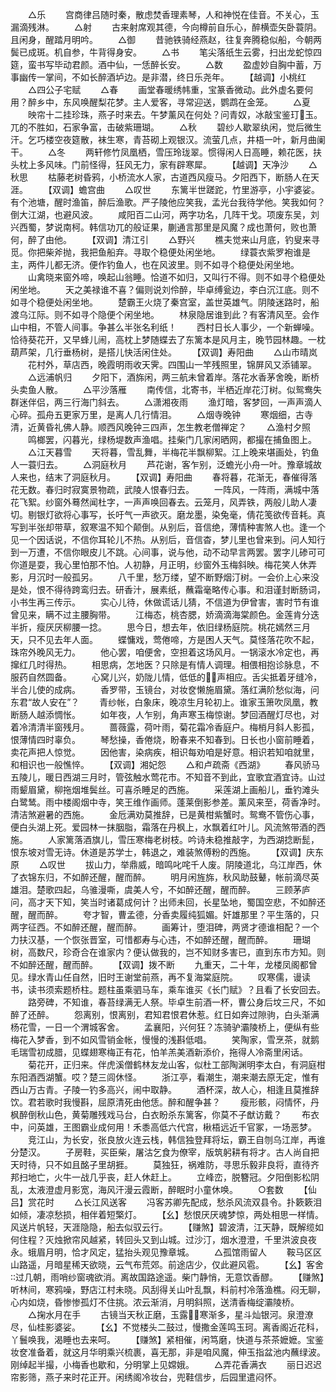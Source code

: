 <!-- { "loadSidebar": true } -->
　　△乐
　　宫商律吕随时秦，散虑焚香理素琴，人和神悦在佳音。不关心，玉漏滴残淋。
　　△射
　　古来射席观其德，今向樽前自乐心，醉横壶矢卧蓑阴。且闲身，醒踏月明吟。
　　△御
　　昔驰铁骑经燕赵，往复奔腾稳似船，今朝两鬓已成斑。机自参，牛背得身安。
　　△书
　　笔尖落纸生云雾，扫出龙蛇惊四筵，蛮书写毕动君颜。酒中仙，一恁醉长安。
　　△数
　　盈虚妙自胸中蓄，万事幽传一掌间，不如长醉酒垆边。是非潜，终日乐尧年。
　　【越调】小桃红
　　△四公子宅赋
　　△春
　　画堂春暖绣帏重，宝篆香微动。此外虚名要何用？醉乡中，东风唤醒梨花梦。主人爱客，寻常迎送，鹦鹉在金笼。
　　△夏
　　映帘十二挂珍珠，燕子时来去。午梦薰风在何处？问青奴，冰敲宝鉴玎玉。兀的不胜如，石家争富，击破紫珊瑚。
　　△秋
　　碧纱人歇翠纨闲，觉后微生汗。乞巧楼空夜筵散，袜生寒，青苔砌上观银汉。流萤几点，井梧一叶，新月曲阑干。
　　△冬
　　两轩修竹凤凰栖，雪压玲珑翠。惯得闲人日高睡，赖花医，扶头枕上多风味。门前怪得，狂风无力，家有辟寒犀。
　　【越调】天净沙
　　△秋思
　　枯藤老树昏鸦，小桥流水人家，古道西风瘦马。夕阳西下，断肠人在天涯。
　　【双调】蟾宫曲
　　△叹世
　　东篱半世蹉跎，竹里游亭，小宇婆娑。有个池塘，醒时渔笛，醉后渔歌。严子陵他应笑我，孟光台我待学他。笑我如何？倒大江湖，也避风波。
　　咸阳百二山河，两字功名，几阵干戈。项废东吴，刘兴西蜀，梦说南柯。韩信功兀的般证果，蒯通言那里是风魔？成也萧何，败也萧何，醉了由他。
　　【双调】清江引
　　△野兴
　　樵夫觉来山月底，钓叟来寻觅。你把柴斧抛，我把鱼船弃。寻取个稳便处闲坐地。
　　绿蓑衣紫罗袍谁是主，两件儿都无济。便作钓鱼人，也在风波里。则不如寻个稳便处闲坐地。
　　山禽晓来窗外啼，唤起山翁睡。恰道不如归，又叫行不得。则不如寻个稳便处闲坐地。
　　天之美禄谁不喜？偏则说刘伶醉，毕卓缚瓮边，李白沉江底。则不如寻个稳便处闲坐地。
　　楚霸王火烧了秦宫室，盖世英雄气。阴陵迷路时，船渡乌江际。则不如寻个隐便个闲坐地。
　　林泉隐居谁到此？有客清风至。会作山中相，不管人间事。争甚么半张名利纸！
　　西村日长人事少，一个新蝉噪。恰待葵花开，又早蜂儿闹，高枕上梦随蝶去了东篱本是风月主，晚节园林趣。一枕葫芦架，几行垂杨树，是搭儿快活闲住处。
　　【双调】寿阳曲
　　△山市晴岚
　　花村外，草店西，晚霞明雨收天霁。四围山一竿残照里，锦屏风又添铺翠。
　　△远浦帆归
　　夕阳下，酒旆闲，两三航未曾着岸。落花水香茅舍晚，断桥头卖鱼人散。
　　△平沙落雁
　　南传信，北寄书，半栖近岸花汀树。似鸳鸯失群迷伴侣，两三行海门斜去。
　　△潇湘夜雨
　　渔灯暗，客梦回，一声声滴人心碎。孤舟五更家万里，是离人几行情泪。
　　△烟寺晚钟
　　寒烟细，古寺清，近黄昏礼佛人静。顺西风晚钟三四声，怎生教老僧禅定？
　　△渔村夕照
　　鸣榔罢，闪暮光，绿杨堤数声渔唱。挂柴门几家闲晒网，都撮在捕鱼图上。
　　△江天暮雪
　　天将暮，雪乱舞，半梅花半飘柳絮。江上晚来堪画处，钓鱼人一蓑归去。
　　△洞庭秋月
　　芦花谢，客乍别，泛蟾光小舟一叶。豫章城故人来也，结末了洞庭秋月。
　　【双调】寿阳曲
　　春将暮，花渐无，春催得落花无数。春归时寂寞景物疏，武陵人恨春归去。
　　一阵风，一阵雨，满城中落花飞絮。纱窗外蓦然闻杜字，一声声唤回春去。云笼月，风弄铁，两般儿助人凄切。剔银灯欲将心事写，长吁气一声欲灭。磨龙墨，染兔毫，倩花笺欲传音耗。真写到半张却带草，叙寒温不知个颠倒。从别后，音信绝，薄情种害煞人也。逢一个见一个因话说，不信你耳轮儿不热。从别后，音信杳，梦儿里也曾来到。问人知行到一万遭，不信你眼皮儿不跳。心间事，说与他，动不动早言两罢。罢字儿碜可可你道是耍，我心里怕那不怕。人初静，月正明，纱窗外玉梅斜映。梅花笑人休弄影，月沉时一般孤另。
　　八千里，愁万缕，望不断野烟汀树。一会价上心来没是处，恨不得待跨鸾归去。研香汁，展素纸，蘸霜毫略传心事。和泪谨封断肠词，小书生再三传示。
　　实心儿待，休做谎话儿猜，不信道为伊曾害，害时节有谁曾见来，瞒不过主腰胸带。
　　江梅态，桃杏腮，娇滴滴海棠颜色。金莲肯分迭半折，瘦厌厌柳腰一捻。
　　思今日，想去年，依旧绿杨庭院。桃花嫣然三月天，只不见去年人面。
　　蝶慵戏，莺倦啼，方是困人天气。莫怪落花吹不起，珠帘外晚风无力。
　　他心罢，咱便舍，空担着这场风月。一锅滚水冷定也，再撺红几时得热。
　　相思病，怎地医？只除是有情人调理。相偎相抱诊脉息，不服药自然圆备。
　　心窝儿兴，奶陇儿情，低低的声相应。舌尖抵着牙缝冷，半合儿使的成病。
　　香罗带，玉镜台，对妆奁懒施眉黛。落红满阶愁似海，问东君“故人安在”？
　　青纱帐，白象床，晚凉生月轮初上。谁家玉箫吹凤凰，教断肠人越添惆怅。
　　如年夜，人乍别，角声寒玉梅惊谢。梦回酒醒灯尽也，对着冷清清半窗残月。
　　蔷薇露，荷叶雨，菊花霜冷香庭户。梅梢月斜人影孤，恨薄情四时辜负。
　　琴愁操，香倦烧，盼春来不知春到。日长也小窗前睡着，卖花声把人惊觉。
　　因他害，染病疾，相识每劝咱是好意。相识若知咱就里，和相识也一般憔悴。
　　【双调】湘妃怨
　　△和卢疏斋《西湖》
　　春风骄马五陵儿，暖日西湖三月时，管弦触水莺花市。不知音不到此，宜歌宜酒宜诗。山过雨颦眉黛，柳拖烟堆鬓丝。可喜杀睡足的西施。
　　采莲湖上画船儿，垂钓滩头白鹭鸶。雨中楼阁烟中寺，笑王维作画师。蓬莱倒影参差。薰风来至，荷香净时。清洁煞避暑的西施。
　　金卮满劝莫推辞，已是黄柑紫蟹时。鸳鸯不管伤心事，便白头湖上死。爱园林一抹胭脂，霜落在丹枫上，水飘着红叶儿。风流煞带酒的西施。
　　人家篱落酒旗儿，雪压寒梅老树枝。吟诗未稳推敲字，为西湖捻断髭，恨东坡对雪无诗。休道是苏学士，韩退之，难装煞傅粉的西施。
　　【双调】庆东原
　　△叹世
　　拔山力，举鼎威，暗鸣叱咤千人废。阴陵道北，乌江岸西，休了衣锦东归，不如醉还醒，醒而醉。
　　明月闲旌旆，秋风助鼓鼙，帐前滴尽英雄泪。楚歌四起，乌骓漫嘶，虞美人兮，不如醉还醒，醒而醉。
　　三顾茅庐问，高才天下知，笑当时诸葛成何计？出师未回，长星坠地，蜀国空悲，不如醉还醒，醒而醉。
　　夸才智，曹孟德，分香卖履纯狐媚。奸雄那里？平生落的，只两字征西。不如醉还醒，醒而醉。
　　画筹计，堕泪碑，两贤才德谁相配？一个力扶汉基，一个恢张晋室，可惜都寿与心违，不如醉还醒，醒而醉。
　　珊瑚树，高数尺，珍奇合在谁家内？便认做我的，岂不知财多害已，直到东市方知。则不如醉还醒，醒而醉。
　　【双调】拨不断
　　九重天，二十年，龙楼凤阁都曾见。绿水青山任自然，旧时王谢堂前燕，再不复海棠庭院。
　　叹寒儒，谩读书，读书须索题桥柱。题柱虽乘驷马车，乘车谁买《长门赋》？且看了长安回去。
　　路旁碑，不知谁，春苔绿满无人祭。毕卓生前酒一杯，曹公身后坟三尺，不如醉了还醉。
　　怨离别，恨离别，君知君恨君休惹。红日如奔过隙驹，白头渐满杨花雪，一日一个渭城客舍。
　　孟襄阳，兴何狂？冻骑驴灞陵桥上，便纵有些梅花入梦香，到不如风雪销金帐，慢慢的浅斟低唱。
　　笑陶家，雪烹茶，就鹅毛瑞雪初成腊，见蝶翅寒梅正有花，怕羊羔美酒新添价，拖得人冷斋里闲话。
　　菊花开，正归来。伴虎溪僧鹤林友龙山客，似杜工部陶渊明李太白，有洞庭柑东阳酒西湖蟹。哎？楚三闾休怪。
　　浙江亭，看潮生，潮来潮去原无定，惟有西山万古青。子陵一钓多高兴，闹中取静。
　　酒杯深，故人心，相逢且莫推辞饮。君若歌时我慢斟，屈原清死由他恁。醉和醒争甚？
　　瘦形骸，闷情怀，丹枫醉倒秋山色，黄菊雕残戏马台，白衣盼杀东篱客，你莫不子猷访戴？
　　布衣中，问英雄，王图霸业成何用！禾黍高低六代宫，楸梧远近千官冢，一场恶梦。
　　竞江山，为长安，张良放火连云栈，韩信独登拜将坛，霸王自刎乌江岸，再谁分楚汉。
　　子房鞋，买臣柴，屠沽乞食为僚宰，版筑躬耕有将才。古人尚自把天时待，只不如且酩子里胡捱。
　　莫独狂，祸难防，寻思乐毅非良将，直待齐邦扫地亡，火牛一战几乎丧，赶人休赶上。
　　立峰峦，脱簪冠。夕阳倒影松阴乱，太液澄虚月影宽，海风汗漫云霞断，醉眠时小童休唤。
　　○套数
　　【仙吕】赏花时
　　△长江风送客
　　冯客苏卿先配成，愁杀风流双县令。扑簌簌泪如倾，凄凉愁损，相伴着短檠灯。
　　【幺】愁恨厌厌魂梦惊，两处相思一样情。风送片帆轻，天涯隐隐，船去似驭云行。
　　【赚煞】碧波清，江天静，既解缆如何住程？灭烛掀帘风越紧，转回头又到山城。过沙汀，烟水澄澄，千里洪波良夜永。蛾眉月明，恰才风定，猛抬头观见豫章城。
　　△孤馆雨留人
　　鞍马区区山路遥，月暗星稀天欲晓，云气布荒郊。前途店少，仅此避风雹。
　　【幺】客舍过几朝，雨哨纱窗魂欲消。离故国路途遥。柴门静悄，无意饮香醪。
　　【赚煞】听林间，寒鸦噪，野店江村未晓。风刮得关山叶乱飘，料前村冷落渔樵。闷无聊，心内如烧，昏惨惨孤灯不住挑。浓云渐消，月明斜照，送清香梅绽灞陵桥。
　　△掬水月在手
　　古镜当天秋正磨，玉露寒渐多，星斗灿银河。泉澄潦尽，仙桂影婆娑。
　　【幺】不觉楼头二鼓过，慢撒金莲鸣玉珂。离香阁近花科，丫鬟唤我，渴睡也去来呵。
　　【赚煞】紧相催，闲笃磨，快道与茶茶嬷嬷。宝鉴妆奁准备着，就这月华明乘兴梳裹，喜无那，非是咱风魔，伸玉指盆池内蘸绿波。刚绰起半撮，小梅香也歇和，分明掌上见嫦娥。
　　△弄花香满衣
　　丽日迟迟帘影筛，燕子来时花正开。闲绣阁冷妆台，兜鞋信步，后园里遣闷怀。
